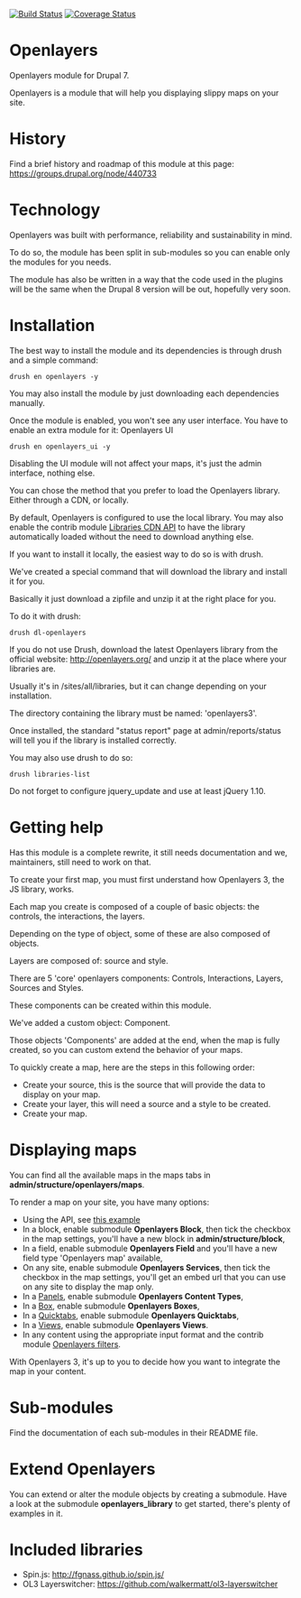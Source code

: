 [![Build Status](https://travis-ci.org/drupol/openlayers.svg?branch=7.x-3.x)](https://travis-ci.org/drupol/openlayers)
[![Coverage Status](https://coveralls.io/repos/drupol/openlayers/badge.png?branch=7.x-3.x)](https://coveralls.io/r/drupol/openlayers?branch=7.x-3.x)

# Openlayers
Openlayers module for Drupal 7.

Openlayers is a module that will help you displaying slippy maps on your site.

# History
Find a brief history and roadmap of this module at this page: https://groups.drupal.org/node/440733

# Technology
Openlayers was built with performance, reliability and sustainability in mind.

To do so, the module has been split in sub-modules so you can enable only the modules for you needs.

The module has also be written in a way that the code used in the plugins will be the same when the Drupal 8 version will be out, hopefully very soon.

# Installation
The best way to install the module and its dependencies is through drush and a simple command:

```
drush en openlayers -y
```

You may also install the module by just downloading each dependencies manually.

Once the module is enabled, you won't see any user interface. You have to enable an extra module for it: Openlayers UI

```
drush en openlayers_ui -y
```

Disabling the UI module will not affect your maps, it's just the admin interface, nothing else.

You can chose the method that you prefer to load the Openlayers library. Either through a CDN, or locally.

By default, Openlayers is configured to use the local library. You may also enable the contrib module [Libraries CDN API](https://www.drupal.org/project/libraries_cdn) to have the library automatically loaded without the need to download anything else.

If you want to install it locally, the easiest way to do so is with drush.

We've created a special command that will download the library and install it for you.

Basically it just download a zipfile and unzip it at the right place for you.

To do it with drush:

```
drush dl-openlayers
```

If you do not use Drush, download the latest Openlayers library from the official website: http://openlayers.org/ and unzip it at the place where your libraries are.

Usually it's in /sites/all/libraries, but it can change depending on your installation.

The directory containing the library must be named: 'openlayers3'.

Once installed, the standard "status report" page at admin/reports/status will tell you if the library is installed correctly.

You may also use drush to do so:

```
drush libraries-list
```

Do not forget to configure jquery_update and use at least jQuery 1.10.

# Getting help
Has this module is a complete rewrite, it still needs documentation and we, maintainers, still need to work on that.

To create your first map, you must first understand how Openlayers 3, the JS library, works.

Each map you create is composed of a couple of basic objects: the controls, the interactions, the layers.

Depending on the type of object, some of these are also composed of objects.

Layers are composed of: source and style.

There are 5 'core' openlayers components: Controls, Interactions, Layers, Sources and Styles.

These components can be created within this module.

We've added a custom object: Component.

Those objects 'Components' are added at the end, when the map is fully created, so you can custom extend the behavior of your maps.

To quickly create a map, here are the steps in this following order:
* Create your source, this is the source that will provide the data to display on your map.
* Create your layer, this will need a source and a style to be created.
* Create your map.

# Displaying maps

You can find all the available maps in the maps tabs in **admin/structure/openlayers/maps**.

To render a map on your site, you have many options:
* Using the API, see [this example](https://gist.github.com/drupol/fee9d808b711f658d79b)
* In a block, enable submodule **Openlayers Block**, then tick the checkbox in the map settings, you'll have a new block in **admin/structure/block**,</li>
* In a field, enable submodule **Openlayers Field** and you'll have a new field type 'Openlayers map' available,</li>
* On any site, enable submodule **Openlayers Services**, then tick the checkbox in the map settings, you'll get an embed url that you can use on any site to display the map only.
* In a [Panels](https://www.drupal.org/project/panels), enable submodule **Openlayers Content Types**,</li>
* In a [Box](https://www.drupal.org/project/boxes), enable submodule **Openlayers Boxes**,</li>
* In a [Quicktabs](https://www.drupal.org/project/quicktabs), enable submodule **Openlayers Quicktabs**,</li>
* In a [Views](https://www.drupal.org/project/views), enable submodule **Openlayers Views**.</li>
* In any content using the appropriate input format and the contrib module [Openlayers filters](https://www.drupal.org/project/openlayers_filters).</li>

With Openlayers 3, it's up to you to decide how you want to integrate the map in your content.

# Sub-modules
Find the documentation of each sub-modules in their README file.

# Extend Openlayers
You can extend or alter the module objects by creating a submodule. Have a look at the submodule **openlayers_library** to get started, there's plenty of examples in it.

# Included libraries
* Spin.js: http://fgnass.github.io/spin.js/
* OL3 Layerswitcher: https://github.com/walkermatt/ol3-layerswitcher